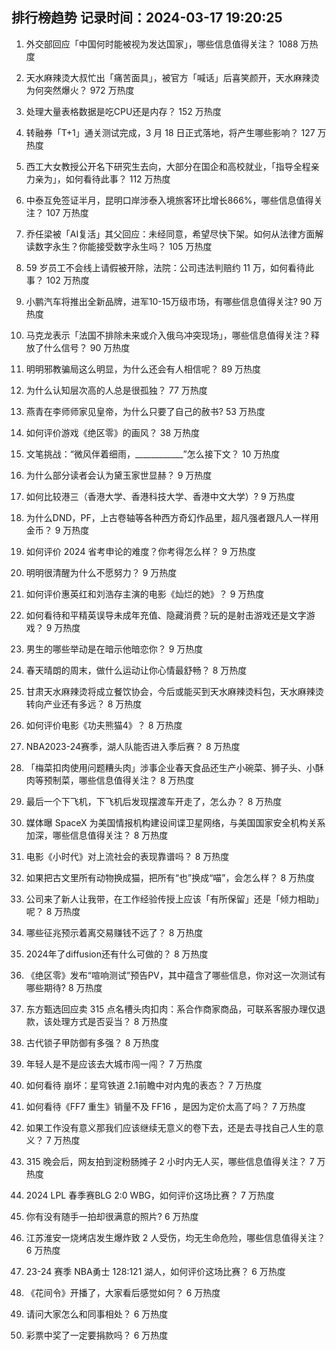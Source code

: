 
## 排行榜趋势 记录时间：2024-03-17 19:20:25
  
  1. 外交部回应「中国何时能被视为发达国家」，哪些信息值得关注？ 1088 万热度
    
  2. 天水麻辣烫大叔忙出「痛苦面具」，被官方「喊话」后喜笑颜开，天水麻辣烫为何突然爆火？ 972 万热度
    
  3. 处理大量表格数据是吃CPU还是内存？ 152 万热度
    
  4. 转融券「T+1」通关测试完成，3 月 18 日正式落地，将产生哪些影响？ 127 万热度
    
  5. 西工大女教授公开名下研究生去向，大部分在国企和高校就业，「指导全程亲力亲为」，如何看待此事？ 112 万热度
    
  6. 中泰互免签证半月，昆明口岸涉泰入境旅客环比增长866%，哪些信息值得关注？ 107 万热度
    
  7. 乔任梁被「AI复活」其父回应：未经同意，希望尽快下架。如何从法律方面解读数字永生？你能接受数字永生吗？ 105 万热度
    
  8. 59 岁员工不会线上请假被开除，法院：公司违法判赔约 11 万，如何看待此事？ 102 万热度
    
  9. 小鹏汽车将推出全新品牌，进军10-15万级市场，有哪些信息值得关注? 90 万热度
    
  10. 马克龙表示「法国不排除未来或介入俄乌冲突现场」，哪些信息值得关注？释放了什么信号？ 90 万热度
    
  11. 明明邪教骗局这么明显，为什么还会有人相信呢？ 89 万热度
    
  12. 为什么认知层次高的人总是很孤独？ 77 万热度
    
  13. 燕青在李师师家见皇帝，为什么只要了自己的赦书? 53 万热度
    
  14. 如何评价游戏《绝区零》的画风？ 38 万热度
    
  15. 文笔挑战：“微风伴着细雨，____________”怎么接下文？ 10 万热度
    
  16. 为什么部分读者会认为黛玉家世显赫？ 9 万热度
    
  17. 如何比较港三（香港大学、香港科技大学、香港中文大学）? 9 万热度
    
  18. 为什么DND，PF，上古卷轴等各种西方奇幻作品里，超凡强者跟凡人一样用金币？ 9 万热度
    
  19. 如何评价 2024 省考申论的难度？你考得怎么样？ 9 万热度
    
  20. 明明很清醒为什么不愿努力？ 9 万热度
    
  21. 如何评价惠英红和刘浩存主演的电影《灿烂的她》？ 9 万热度
    
  22. 如何看待和平精英误导未成年充值、隐藏消费？玩的是射击游戏还是文字游戏？ 9 万热度
    
  23. 男生的哪些举动是在暗示他暗恋你？ 9 万热度
    
  24. 春天晴朗的周末，做什么运动让你心情最舒畅？ 8 万热度
    
  25. 甘肃天水麻辣烫将成立餐饮协会，今后或能买到天水麻辣烫料包，天水麻辣烫转向产业还有多远？ 8 万热度
    
  26. 如何评价电影《功夫熊猫4》？ 8 万热度
    
  27. NBA2023-24赛季，湖人队能否进入季后赛？ 8 万热度
    
  28. 「梅菜扣肉使用问题糟头肉」涉事企业春天食品还生产小碗菜、狮子头、小酥肉等预制菜，哪些信息值得关注？ 8 万热度
    
  29. 最后一个下飞机，下飞机后发现摆渡车开走了，怎么办？ 8 万热度
    
  30. 媒体曝 SpaceX 为美国情报机构建设间谍卫星网络，与美国国家安全机构关系加深，哪些信息值得关注？ 8 万热度
    
  31. 电影《小时代》对上流社会的表现靠谱吗？ 8 万热度
    
  32. 如果把古文里所有动物换成猫，把所有“也”换成“喵”，会怎么样？ 8 万热度
    
  33. 公司来了新人让我带，在工作经验传授上应该「有所保留」还是「倾力相助」呢？ 8 万热度
    
  34. 哪些征兆预示着离交易赚钱不远了？ 8 万热度
    
  35. 2024年了diffusion还有什么可做的？ 8 万热度
    
  36. 《绝区零》发布“喧响测试”预告PV，其中蕴含了哪些信息，你对这一次测试有哪些期待? 8 万热度
    
  37. 东方甄选回应卖 315 点名槽头肉扣肉：系合作商家商品，可联系客服办理仅退款，该处理方式是否妥当？ 8 万热度
    
  38. 古代锁子甲防御有多强？ 8 万热度
    
  39. 年轻人是不是应该去大城市闯一闯？ 7 万热度
    
  40. 如何看待 崩坏：星穹铁道 2.1前瞻中对内鬼的表态？ 7 万热度
    
  41. 如何看待《FF7 重生》销量不及 FF16 ，是因为定价太高了吗？ 7 万热度
    
  42. 如果工作没有意义那我们应该继续无意义的卷下去，还是去寻找自己人生的意义？ 7 万热度
    
  43. 315 晚会后，网友拍到淀粉肠摊子 2 小时内无人买，哪些信息值得关注？ 7 万热度
    
  44. 2024 LPL 春季赛BLG 2:0 WBG，如何评价这场比赛？ 7 万热度
    
  45. 你有没有随手一拍却很满意的照片? 6 万热度
    
  46. 江苏淮安一烧烤店发生爆炸致 2 人受伤，均无生命危险，哪些信息值得关注？ 6 万热度
    
  47. 23-24 赛季 NBA勇士 128:121 湖人，如何评价这场比赛？ 6 万热度
    
  48. 《花间令》开播了，大家看后感觉如何？ 6 万热度
    
  49. 请问大家怎么和同事相处？ 6 万热度
    
  50. 彩票中奖了一定要捐款吗？ 6 万热度
    